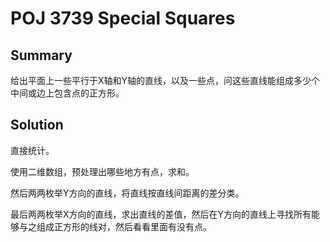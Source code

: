 # POJ 3739 Special Squares
## Summary
给出平面上一些平行于X轴和Y轴的直线，以及一些点，问这些直线能组成多少个中间或边上包含点的正方形。
## Solution

直接统计。

使用二维数组，预处理出哪些地方有点，求和。

然后两两枚举Y方向的直线，将直线按直线间距离的差分类。

最后两两枚举X方向的直线，求出直线的差值，然后在Y方向的直线上寻找所有能够与之组成正方形的线对，然后看看里面有没有点。
